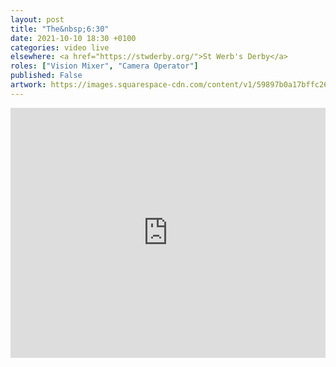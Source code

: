 ```yaml
---
layout: post
title: "The&nbsp;6:30"
date: 2021-10-10 18:30 +0100
categories: video live
elsewhere: <a href="https://stwderby.org/">St Werb's Derby</a>
roles: ["Vision Mixer", "Camera Operator"]
published: False
artwork: https://images.squarespace-cdn.com/content/v1/59897b0a17bffc269e4fec9b/1575027689741-23EFSM1EWOSUABC1BZVK/St+Werburgh%27s+Logo+-+White-Trans.png?format=1500w
---
```


<iframe width="100%" height="400em" src="https://www.youtube.com/embed/xt0HIFMwISA" frameborder="0" allow="accelerometer; autoplay; clipboard-write; encrypted-media; gyroscope; picture-in-picture" allowfullscreen></iframe>